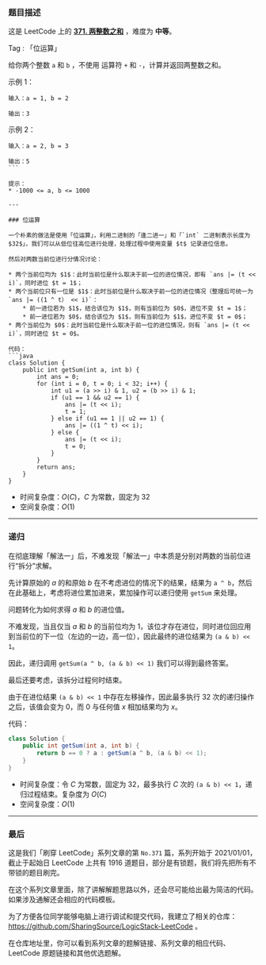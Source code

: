 ### 题目描述

这是 LeetCode 上的 **[371. 两整数之和](https://leetcode-cn.com/problems/sum-of-two-integers/solution/gong-shui-san-xie-shi-yong-wei-yun-suan-4hpb7/)** ，难度为 **中等**。

Tag : 「位运算」

给你两个整数 `a` 和 `b` ，不使用 运算符 `+` 和 `-`，计算并返回两整数之和。

示例 1：
```
输入：a = 1, b = 2

输出：3
```
示例 2：
```
输入：a = 2, b = 3

输出：5
``` 

提示：
* -1000 <= a, b <= 1000

---

### 位运算

一个朴素的做法是使用「位运算」，利用二进制的「逢二进一」和「`int` 二进制表示长度为 $32$」，我们可以从低位往高位进行处理，处理过程中使用变量 $t$ 记录进位信息。

然后对两数当前位进行分情况讨论：

* 两个当前位均为 $1$：此时当前位是什么取决于前一位的进位情况，即有 `ans |= (t << i)`，同时进位 $t = 1$；
* 两个当前位只有一位是 $1$：此时当前位是什么取决于前一位的进位情况（整理后可统一为 `ans |= ((1 ^ t） << i)`：
    * 前一进位若为 $1$，结合该位为 $1$，则有当前位为 $0$，进位不变 $t = 1$；
    * 前一进位若为 $0$，结合该位为 $1$，则有当前位为 $1$，进位不变 $t = 0$；
* 两个当前位为 $0$：此时当前位是什么取决于前一位的进位情况，则有 `ans |= (t << i)`，同时进位 $t = 0$。

代码：
```java
class Solution {
    public int getSum(int a, int b) {
        int ans = 0;
        for (int i = 0, t = 0; i < 32; i++) {
            int u1 = (a >> i) & 1, u2 = (b >> i) & 1;
            if (u1 == 1 && u2 == 1) {
                ans |= (t << i);
                t = 1;
            } else if (u1 == 1 || u2 == 1) {
                ans |= ((1 ^ t) << i);
            } else {
                ans |= (t << i);
                t = 0;
            }
        }
        return ans;
    }
}
```
* 时间复杂度：$O(C)$，$C$ 为常数，固定为 $32$
* 空间复杂度：$O(1)$

---

### 递归

在彻底理解「解法一」后，不难发现「解法一」中本质是分别对两数的当前位进行“拆分”求解。

先计算原始的 $a$ 的和原始 $b$ 在不考虑进位的情况下的结果，结果为 `a ^ b`，然后在此基础上，考虑将进位累加进来，累加操作可以递归使用 `getSum` 来处理。

问题转化为如何求得 $a$ 和 $b$ 的进位值。

不难发现，当且仅当 $a$ 和 $b$ 的当前位均为 $1$，该位才存在进位，同时进位回应用到当前位的下一位（左边的一边，高一位），因此最终的进位结果为 `(a & b) << 1`。

因此，递归调用 `getSum(a ^ b, (a & b) << 1)` 我们可以得到最终答案。

最后还要考虑，该拆分过程何时结束。

由于在进位结果 `(a & b) << 1` 中存在左移操作，因此最多执行 $32$ 次的递归操作之后，该值会变为 $0$，而 $0$ 与任何值 $x$ 相加结果均为 $x$。

代码：
```java
class Solution {
    public int getSum(int a, int b) {
        return b == 0 ? a : getSum(a ^ b, (a & b) << 1);
    }
}
```
* 时间复杂度：令 $C$ 为常数，固定为 $32$，最多执行 $C$ 次的 `(a & b) << 1`，递归过程结束。复杂度为 $O(C)$
* 空间复杂度：$O(1)$

---

### 最后

这是我们「刷穿 LeetCode」系列文章的第 `No.371` 篇，系列开始于 2021/01/01，截止于起始日 LeetCode 上共有 1916 道题目，部分是有锁题，我们将先把所有不带锁的题目刷完。

在这个系列文章里面，除了讲解解题思路以外，还会尽可能给出最为简洁的代码。如果涉及通解还会相应的代码模板。

为了方便各位同学能够电脑上进行调试和提交代码，我建立了相关的仓库：https://github.com/SharingSource/LogicStack-LeetCode 。

在仓库地址里，你可以看到系列文章的题解链接、系列文章的相应代码、LeetCode 原题链接和其他优选题解。

